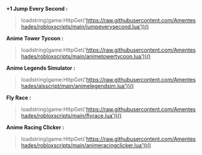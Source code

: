 **+1 Jump Every Second :**
>loadstring(game:HttpGet('https://raw.githubusercontent.com/Amenteshades/robloxscripts/main/jumpeverysecond.lua'))()


**Anime Tower Tycoon :**
>loadstring(game:HttpGet('https://raw.githubusercontent.com/Amenteshades/robloxscripts/main/animetowertycoon.lua'))()


**Anime Legends Simulator :**
>loadstring(game:HttpGet('https://raw.githubusercontent.com/Amenteshades/alsscript/main/animelegendsim.lua'))()


**Fly Race :**
>loadstring(game:HttpGet('https://raw.githubusercontent.com/Amenteshades/robloxscripts/main/flyrace.lua'))()


**Anime Racing Clicker :**
>loadstring(game:HttpGet('https://raw.githubusercontent.com/Amenteshades/robloxscripts/main/animeracingclicker.lua'))()
